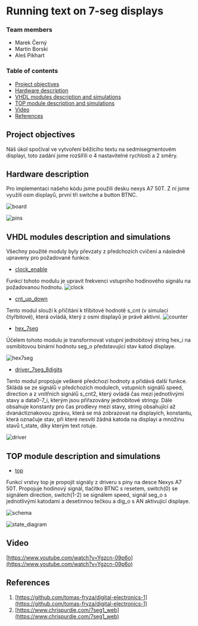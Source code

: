 # Running text on 7-seg displays

### Team members

* Marek Černý
* Martin Borski
* Aleš Pikhart

### Table of contents

* [Project objectives](#objectives)
* [Hardware description](#hardware)
* [VHDL modules description and simulations](#modules)
* [TOP module description and simulations](#top)
* [Video](#video)
* [References](#references)

<a name="objectives"></a>

## Project objectives

Náš úkol spočíval ve vytvoření běžícího textu na sedmisegmentovém displayi, toto zadání jsme rozšířili o 4 nastavitelné rychlosti a 2 směry.


<a name="hardware"></a>

## Hardware description

Pro implementaci našeho kódu jsme použili desku nexys A7 50T. Z ní jsme využili osm displayů, první tři switche a button BTNC.

![board](images/board.png)

![pins](images/pins.png)

<a name="modules"></a>

## VHDL modules description and simulations
Všechny použité moduly byly převzaty z předchozích cvičení a následně upraveny pro požadované funkce.

* [clock_enable](project/project.srcs/sources_1/new/clock_enable.vhd)

Funkcí tohoto modulu je upravit frekvenci vstupního hodinového signálu na požadovanou hodnotu. 
![clock](images/waveforms_clock.png)

* [cnt_up_down](project/project.srcs/sources_1/new/cnt_up_down.vhd)

Tento modul slouží k přičítání k tříbitové hodnotě s_cnt (v simulaci čtyřbitové), která ovládá, který z osmi displayů je právě aktivní. 
![counter](images/waveforms_cnt.png)

* [hex_7seg](project/project.srcs/sources_1/new/hex_7seg.vhd)

Účelem tohoto modulu je transformovat vstupní jednobitový string hex_i na osmibitovou binární hodnotu seg_o představující stav katod displaye.

![hex7seg](images/waveforms_hex7seg.png)

* [driver_7seg_8digits](project/project.srcs/sources_1/new/driver_7seg_8digits.vhd)

Tento modul propojuje veškeré předchozí hodnoty a přidává další funkce. Skládá se ze signálů v předchozích modulech, vstupních signálů speed, direction a z vnitřních signálů s_cnt2, který ovládá čas mezi jednotlivými stavy a data0-7_i, kterým jsou přiřazovány jednobitové stringy. Dále obsahuje konstanty pro čas prodlevy mezi stavy, string obsahující až dvanáctiznakovou zprávu, která se má zobrazovat na displayích, konstantu, která označuje stav, při které nesvítí žádná katoda na displayi a množinu stavů t_state, díky kterým text rotuje.

![driver](images/waveforms_driver.png)

<a name="top"></a>

## TOP module description and simulations

* [top](project/project.srcs/sources_1/new/top.vhd)

Funkcí vrstvy top je propojit signály z driveru s piny na desce Nexys A7 50T. Propojuje hodinový signál, tlačítko BTNC s resetem, switch(0) se signálem direction, switch(1-2) se signálem speed, signál seg_o s jednotlivými katodami a desetinnou tečkou a dig_o s AN aktivující displaye.

![schema](images/schematic.png)

![state_diagram](images/state_diagram.png)

<a name="video"></a>

## Video

[https://www.youtube.com/watch?v=Ygzcn-09p6o](https://www.youtube.com/watch?v=Ygzcn-09p6o)

<a name="references"></a>

## References

1. [https://github.com/tomas-fryza/digital-electronics-1](https://github.com/tomas-fryza/digital-electronics-1)
2. [https://www.chrispurdie.com/7seg1_web](https://www.chrispurdie.com/7seg1_web)
